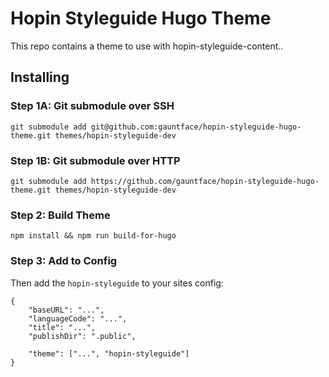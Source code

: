 # Hopin Styleguide Hugo Theme

This repo contains a theme to use with hopin-styleguide-content..

## Installing

### Step 1A: Git submodule over SSH

```
git submodule add git@github.com:gauntface/hopin-styleguide-hugo-theme.git themes/hopin-styleguide-dev
```

### Step 1B: Git submodule over HTTP

```
git submodule add https://github.com/gauntface/hopin-styleguide-hugo-theme.git themes/hopin-styleguide-dev
```

### Step 2: Build Theme

```
npm install && npm run build-for-hugo
```

### Step 3: Add to Config

Then add the `hopin-styleguide` to your sites config:

```
{
    "baseURL": "...",
    "languageCode": "...",
    "title": "...",
    "publishDir": ".public",

    "theme": ["...", "hopin-styleguide"]
}
```